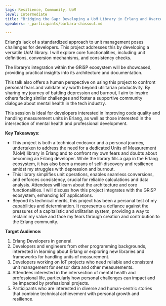 ```yaml
---
tags: Resilience, Community, UoM
level: Intermediate
title: "Bridging the Gap: Developing a UoM Library in Erlang and Overcoming Personal Challenges"
speakers: -_participants/barbara-chassoul.md

---
```

Erlang’s lack of a standardized approach to unit management poses challenges for developers. This project addresses this by developing a versatile UoM library. I will explore core functionalities, including unit definitions, conversion mechanisms, and consistency checks.

The library’s integration within the GRiSP ecosystem will be showcased, providing practical insights into its architecture and documentation.

This talk also offers a human perspective on using this project to confront personal fears and validate my worth beyond utilitarian productivity. By sharing my journey of battling depression and burnout, I aim to inspire others facing similar challenges and foster a supportive community dialogue about mental health in the tech industry.

This session is ideal for developers interested in improving code quality and handling measurement units in Erlang, as well as those interested in the intersection of mental health and professional development.

**Key Takeaways:**
- This project is both a technical endeavor and a personal journey, undertaken to address the need for a dedicated Units of Measurement (UoM) library in Erlang and to confront my own fears and doubts about becoming an Erlang developer. While the library fills a gap in the Erlang ecosystem, it has also been a means of self-discovery and resilience amidst my struggles with depression and burnout.
- This library simplifies unit operations, enables seamless conversions, and enforces consistency, crucial for reliable calculations and data analysis. Attendees will learn about the architecture and core functionalities. I will discuss how this project integrates with the GRiSP ecosystem, enhancing IoT applications.
- Beyond its technical merits, this project has been a personal test of my capabilities and determination. It represents a defiance against the pressures of a capitalistic and utilitarian system, providing a way to reclaim my value and face my fears through creation and contribution to the Erlang community.

**Target Audience:**
1. Erlang Developers in general.
2. Developers and engineers from other programming backgrounds, interested in learning about Erlang or exploring new libraries and frameworks for handling units of measurement.
3. Developers working on IoT projects who need reliable and consistent unit management for sensor data and other measurements.
4. Attendees interested in the intersection of mental health and professional life, particularly how personal challenges can impact and be impacted by professional projects.
5. Participants who are interested in diverse and human-centric stories that combine technical achievement with personal growth and resilience.

